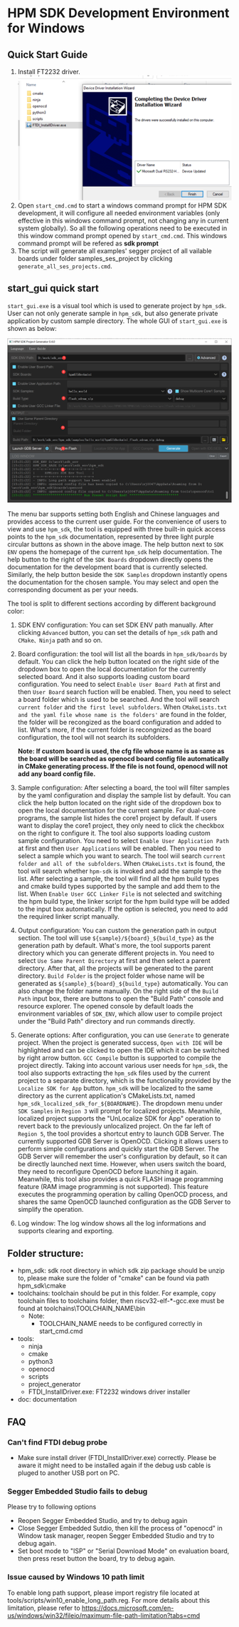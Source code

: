 # HPM SDK Development Environment for Windows

## Quick Start Guide
1. Install FT2232 driver.
![Install driver](doc/img/ftdi_install.png)
1. Open `start_cmd.cmd` to start a windows command prompt for HPM SDK development, it will configure all needed environment variables (only effective in this windows command prompt, not changing any in current system globally). So all the following operations need to be executed in this window command prompt opened by `start_cmd.cmd`. This windows command prompt will be refered as **sdk prompt**
1. The script will generate all examples' segger project of all vailable boards under folder  samples_ses_project by clicking `generate_all_ses_projects.cmd`.

## start_gui quick start
`start_gui.exe` is a visual tool which is used to generate project by `hpm_sdk`. User can not only generate sample in `hpm_sdk`, but also generate private application by custom sample directory. The whole GUI of `start_gui.exe` is shown as below:

![start_gui](doc/img/start_gui.png)

The menu bar supports setting both English and Chinese languages and provides access to the current user guide. For the convenience of users to view and use `hpm_sdk`, the tool is equipped with three built-in quick access points to the `hpm_sdk` documentation, represented by three light purple circular buttons as shown in the above image. The help button next to `SDK ENV` opens the homepage of the current `hpm_sdk` help documentation. The help button to the right of the `SDK Boards` dropdown directly opens the documentation for the development board that is currently selected. Similarly, the help button beside the `SDK Samples` dropdown instantly opens the documentation for the chosen sample. You may select and open the corresponding document as per your needs.

The tool is split to different sections according by different background color:

1. SDK ENV configuration: You can set SDK ENV path manually. After clicking `Advanced` button, you can set the details of `hpm_sdk` path and `CMake、Ninja` path and so on.

2. Board configuration: the tool will list all the boards in `hpm_sdk/boards` by default. You can click the help button located on the right side of the dropdown box to open the local documentation for the currently selected board. And it also supports loading custom board configuration. You need to select `Enable User Board Path` at first and then `User Board` search fuction will be enabled. Then, you need to select a board folder which is used to be searched. And the tool will search `current folder` and `the first level subfolders`. When `CMakeLists.txt and the yaml file whose name is the folders'` are found in the folder, the folder will be recongized as the board configuration and added to list. What's more, if the current folder is recongnized as the board configuration, the tool will not search its subfolders.

    **Note: If custom board is used, the cfg file whose name is as same as the board will be searched as openocd board config file automatically in CMake generating process. If the file is not found, openocd will not add any board config file.**

3. Sample configuration: After selecting a board, the tool will filter samples by the yaml configuration and display the sample list by default. You can click the help button located on the right side of the dropdown box to open the local documentation for the current sample. For dual-core programs, the sample list hides the core1 project by default. If users want to display the core1 project, they only need to click the checkbox on the right to configure it. The tool also supports loading custom sample configuration. You need to select `Enable User Application Path` at first and then `User Applications` will be enabled. Then you need to select a sample which you want to search. The tool wiil search `current folder and all of the subfolders`. When `CMakeLists.txt` is found, the tool will search whether `hpm-sdk` is invoked and add the sample to the list. After selecting a sample, the tool will find all the hpm build types and cmake build types supported by the sample and add them to the list. When `Enable User GCC Linker File` is not selected and switching the hpm build type, the linker script for the hpm build type will be added to the input box automatically. If the option is selected, you need to add the required linker script manually.

4. Output configuration: You can custom the generation path in output section. The tool will use `${sample}/${board}_${build_type}` as the generation path by default. What's more, the tool supports parent directory which you can generate different projects in. You need to select `Use Same Parent Directory` at first and then select a parent directory. After that, all the projects will be generated to the parent directory. `Build Folder` is the project folder whose name will be generated as `${sample}_${board}_${build_type}` automatically. You can also change the folder name manually. On the right side of the `Build Path` input box, there are buttons to open the "Build Path" console and resource explorer. The opened console by default loads the environment variables of `SDK_ENV`,  which allow user to compile project under the "Build Path" directory and run commands directly.

5. Generate options: After configuration, you can use `Generate` to generate project. When the project is generated success, `Open with IDE` will be highlighted and can be clicked to open the IDE which it can be switched by right arrow button. `GCC Compile` button is supported to compile the project directly. Taking into account various user needs for `hpm_sdk`, the tool also supports extracting the `hpm_sdk` files used by the current project to a separate directory, which is the functionality provided by the `Localize SDK for App` button. `hpm_sdk` will be localized to the same directory as the current application's CMakeLists.txt, named `hpm_sdk_localized_sdk_for_${BOARDNAME}`. The dropdown menu under `SDK Samples` in `Region 3` will prompt for localized projects. Meanwhile, localized project supports the "UnLocalize SDK for App" operation to revert back to the previously unlocalized project. On the far left of `Region 5`, the tool provides a shortcut entry to launch GDB Server. The currently supported GDB Server is OpenOCD. Clicking it allows users to perform simple configurations and quickly start the GDB Server. The GDB Server will remember the user's configuration by default, so it can be directly launched next time. However, when users switch the board, they need to reconfigure OpenOCD before launching it again. Meanwhile, this tool also provides a quick FLASH image programming feature (RAM image programming is not supported). This feature executes the programming operation by calling OpenOCD process, and shares the same OpenOCD launched configuration as the GDB Server to simplify the operation.

6. Log window: The log window shows all the log informations and supports clearing and exporting.

## Folder structure:
- hpm_sdk: sdk root directory in which sdk zip package should be unzip to, please make sure the folder of "cmake" can be found via path hpm_sdk\cmake
- toolchains: toolchain should be put in this folder. For example, copy toolchain files to toolchains folder, then riscv32-elf-\*-gcc.exe must be found at toolchains\TOOLCHAIN_NAME\bin
  - Note:
    - TOOLCHAIN_NAME needs to be configured correctly in start_cmd.cmd
- tools:
  - ninja
  - cmake
  - python3
  - openocd
  - scripts
  - project_generator
  - FTDI_InstallDriver.exe: FT2232 windows driver installer
- doc: documentation

## FAQ
### Can't find FTDI debug probe
  - Make sure install driver (FTDI_InstallDriver.exe) correctly. Please be aware it might need to be installed again if the debug usb cable is pluged to another USB port on PC.
### Segger Embedded Studio fails to debug
  Please try to following options
  - Reopen Segger Embedded Studio, and try to debug again
  - Close Segger Embedded Sutdio, then kill the process of "openocd" in Window task manager, reopen Segger Embedded Studio and try to debug again.
  - Set boot mode to "ISP" or "Serial Download Mode" on evaluation board, then press reset button the board, try to debug again.
### Issue caused by Windows 10 path limit
  To enable long path support, please import registry file located at tools/scripts/win10_enable_long_path.reg. For more details about this limitation, please refer to https://docs.microsoft.com/en-us/windows/win32/fileio/maximum-file-path-limitation?tabs=cmd
  
